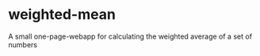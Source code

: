 weighted-mean
=============

A small one-page-webapp for calculating the weighted average of a set of numbers
